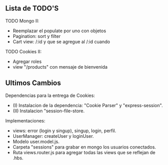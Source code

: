 ## Lista de TODO'S

TODO Mongo II:

- Reemplazar el populate por uno con objetos
- Pagination: sort y filter
- Cart view: /:id y que se agregue al /:id cuando

TODO Cookies II:

- Agregar roles
- view "/products" con mensaje de bienvenida

## Ultimos Cambios

Dependencias para la entrega de Cookies:

- (I) Instalacion de la dependencia: "Cookie Parser" y "express-session".
- (II) Instalacion "session-file-store.

Implementaciones:

- views: error (login y singup), singup, login, perfil.
- UserManager: createUser y loginUser.
- Modelo user.model.js.
- Carpeta "sessions" para grabar en mongo los usuarios conectados.
- Ruta views.router.js para agregar todas las views que se reflejan de .hbs.